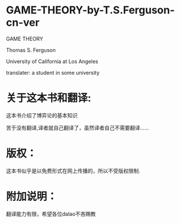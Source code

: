 # GAME-THEORY-by-T.S.Ferguson-cn-ver
GAME THEORY

Thomas S. Ferguson 

University of California at Los Angeles

translater: a student in some university

# 关于这本书和翻译:
这本书介绍了博弈论的基本知识

苦于没有翻译,译者就自己翻译了，虽然译者自己不需要翻译……

# 版权：
这本书似乎是以免费形式在网上传播的，所以不受版权限制.


# 附加说明：
翻译能力有限，希望各位dalao不吝赐教



